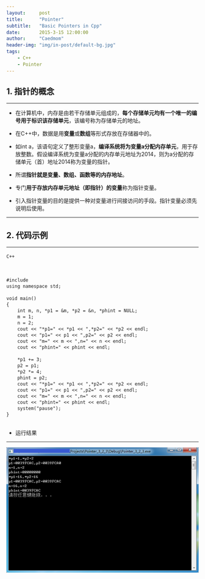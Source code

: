 ```yaml
---
layout:     post
title:      "Pointer"
subtitle:   "Basic Pointers in Cpp"
date:       2015-3-15 12:00:00
author:     "Caedmom"
header-img: "img/in-post/default-bg.jpg"
tags:
    - C++
    - Pointer
---
```



## 1. 指针的概念
---

* 在计算机中，内存是由若干存储单元组成的，**每个存储单元均有一个唯一的编号用于标识该存储单元**，该编号称为存储单元的地址。 

* 在C++中，数据是用**变量**或**数组**等形式存放在存储器中的。 

* 如int a，该语句定义了整形变量a，**编译系统将为变量a分配内存单元**，用于存放整数。假设编译系统为变量a分配的内存单元地址为2014，则为a分配的存储单元（首）地址2014称为变量的指针。  

* 所谓**指针就是变量、数组、函数等的内存地址**。 

* 专门**用于存放内存单元地址（即指针）的变量**称为指针变量。 

* 引入指针变量的目的是提供一种对变量进行间接访问的手段。指针变量必须先说明后使用。 


---

## 2. 代码示例

---

`C++`

<pre><code> 

#include <iostream>
using namespace std;

void main()
{
	int m, n, *p1 = &m, *p2 = &n, *phint = NULL;
	m = 1;
	n = 2;
	cout << "*p1=" << *p1 << ",*p2=" << *p2 << endl;
	cout << "p1=" << p1 << ",p2=" << p2 << endl;
	cout << "m=" << m << ",n=" << n << endl;
	cout << "phint=" << phint << endl;

	*p1 += 3;
	p2 = p1;
	*p2 *= 4;
	phint = p2;
	cout << "*p1=" << *p1 << ",*p2=" << *p2 << endl;
	cout << "p1=" << p1 << ",p2=" << p2 << endl;
	cout << "m=" << m << ",n=" << n << endl;
	cout << "phint=" << phint << endl;
	system("pause");
} 

</code></pre> 

* 运行结果

---

![img](https://github.com/caedmom/caedmom.github.io/blob/master/img/in-post/2015-03-15-Pointer/Pointer.png?raw=true)


